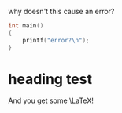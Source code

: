 
why doesn't this cause an error?
```cpp
int main()
{
    printf("error?\n");
}
```

# heading test

And you get some \LaTeX!

